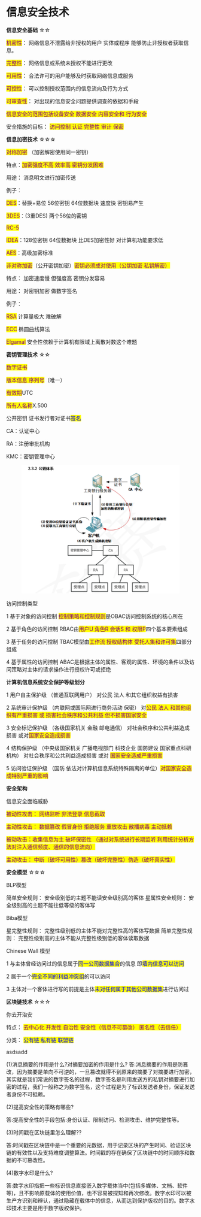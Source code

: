 # 信息安全技术

**信息安全基础** ☆☆&#x20;

<mark style="color:purple;">机密性</mark>： 网络信息不泄露给非授权的用户 实体或程序 能够防止非授权者获取信息。&#x20;

<mark style="color:purple;">完整性</mark>： 网络信息或系统未授权不能进行更改&#x20;

<mark style="color:purple;">可用性</mark>： 合法许可的用户能够及时获取网络信息或服务&#x20;

<mark style="color:purple;">可控性</mark>： 可以控制授权范围内的信息流向及行为方式&#x20;

<mark style="color:purple;">可审查性</mark>： 对出现的信息安全问题提供调查的依据和手段

<mark style="color:purple;">信息安全的范围包括设备安全 数据安全 内容安全和 行为安全</mark>

安全措施的目标： <mark style="color:purple;">访问控制 认证 完整性 审计 保密</mark>



**信息加密技术** ☆☆☆

<mark style="color:purple;">对称加密</mark> （加密解密使用同一密钥）

特点：<mark style="color:purple;">加密强度不高 效率高 密钥分发困难</mark>

用途： 消息明文进行加密传送&#x20;

例子：&#x20;

<mark style="color:purple;">DES</mark>：替换+易位 56位密钥 64位数据块 速度快 密钥易产生&#x20;

<mark style="color:purple;">3DES</mark>：(3重DES) 两个56位的密钥&#x20;

<mark style="color:purple;">RC-5</mark>

<mark style="color:purple;">IDEA</mark>：128位密钥 64位数据块 比DES加密性好 对计算机功能要求低&#x20;

<mark style="color:purple;">AES</mark>：高级加密标准



<mark style="color:purple;">非对称加密</mark>（公开密钥加密）<mark style="color:purple;">密钥必须成对使用（公钥加密 私钥解密）</mark>&#x20;

特点： 加密速度慢 但强度高 密钥分发容易&#x20;

用途： 对密钥加密 做数字签名&#x20;

例子：

<mark style="color:purple;">RSA</mark> 计算量极大 难破解

<mark style="color:purple;">ECC</mark> 椭圆曲线算法&#x20;

<mark style="color:purple;">Elgamal</mark> 安全性依赖于计算机有限域上离散对数这个难题



**密钥管理技术** ☆☆

<mark style="color:purple;">数字证书</mark>&#x20;

<mark style="color:purple;">版本信息 序列号</mark>（唯一）&#x20;

<mark style="color:purple;">有效期</mark>UTC&#x20;

<mark style="color:purple;">所有人名称</mark>X.500&#x20;

公开密钥 证书发行者对证书<mark style="color:blue;">签名</mark>

CA：认证中心&#x20;

RA：注册审批机构

&#x20;KMC：密钥管理中心&#x20;

<figure><img src="../.gitbook/assets/Pasted image 20250208105234.png" alt=""><figcaption></figcaption></figure>

访问控制类型&#x20;

1 基于对象的访问控制 <mark style="color:purple;">控制策略和控制规则</mark>是OBAC访问控制系统的核心所在&#x20;

2 基于角色的访问控制 RBAC由<mark style="color:purple;">用户U 角色R 会话S 和 权限P</mark>四个基本要素组成&#x20;

3 基于任务的访问控制 TBAC模型由<mark style="color:purple;">工作流 授权结构体 受托人集和许可集</mark>四部分组成&#x20;

4 基于属性的访问控制 ABAC是根据主体的属性、客观的属性、环境的条件以及访问策略对主体的请求操作进行授权许可或拒绝

**计算机信息系统安全保护等级划分**

1 用户自主保护级 （普通互联网用户） 对公民 法人 和其它组织权益有损害&#x20;

2 系统审计保护级 （内联网或国际网进行商务活动 保密） 对<mark style="color:purple;">公民 法人 和其他组织有严重损害 或 损害社会秩序和公共利益 但不损害国家安全</mark>

3 安全标记保护级 （各级国家机关 金融 邮电通信） 对社会秩序和公共利益造成损害 或对<mark style="color:purple;">国家安全造成损害</mark>

&#x20;4 结构保护级 （中央级国家机关 广播电视部门 科技企业 国防建设 国家重点科研机构） 对社会秩序和公共利益造成损害 或对 <mark style="color:purple;">国家安全造成严重损害</mark>

5 访问验证保护级 （国防 依法对计算机信息系统特殊隔离的单位）<mark style="color:purple;">对国家安全造成特别严重的影响</mark>



**安全架构**&#x20;

信息安全面临威胁

<mark style="color:purple;">被动性攻击： 网络监听 非法登录 信息截取</mark>

<mark style="color:purple;">主动性攻击： 数据篡改 假冒身份 拒绝服务 重放攻击 散播病毒 主动抵赖</mark>

<mark style="color:purple;">被动攻击：收集信息为主 破坏保密性 （通过对系统进行长期监听 利用统计分析方法对注入通信频度、通信的信息流向）</mark>

<mark style="color:purple;">主动攻击： 中断（破坏可用性）篡改（破坏完整性）伪造（破坏真实性）</mark>



**安全模型** ☆☆☆

BLP模型

简单安全规则： 安全级别低的主题不能读安全级别高的客体 星属性安全规则： 安全级别高的主题不能往低等级的客体写

Biba模型

星完整性规则： 完整性级别低的主体不能对完整性高的客体写数据 简单完整性规则： 完整性级别高的主体不能从完整性级别低的客体读取数据

Chinese Wall 模型&#x20;

1 与主体曾经访问过的信息属于<mark style="color:blue;">同一公司数据集合</mark>的信息 即<mark style="color:blue;">墙内信息可以访问</mark>

2 属于一个<mark style="color:blue;">完全不同的利益冲突组</mark>的可以访问&#x20;

3 主体对一个客体进行写的前提是主体<mark style="color:blue;">未对任何属于其他公司数据集</mark>进行访问过



**区块链技术** ☆☆☆

你去开治安

特点： <mark style="color:purple;">去中心化 开发性 自治性 安全性（信息不可纂改） 匿名性（去信任）</mark>

分类： <mark style="color:blue;">公有链 私有链 联盟链</mark>

asdsadd

(1)消息摘要的作用是什么?对摘要加密的作用是什么? 答:消息摘要的作用是防篡改，因为摘要是单向不可逆的，一旦篡改就得不到原来的摘要了对摘要进行加密，其实就是我们常说的数字签名的过程，数字签名是利用发送方的私钥对摘要进行加密的过程，我们一般称之为数字签名，这个过程是为了标识发送者身份，保证发送者身份不可抵赖。



(2)提高安全性的策略有哪些?&#x20;

答:提高安全性的手段包括:身份认证、限制访问、检测攻击、维护完整性等。



(3)时间戳在区块链里怎么理解??

答:时间戳在区块链中是一个重要的元数据，用于记录区块的产生时间、验证区块链的有效性以及支持难度调整算法。时间戳的存在确保了区块链中的时间顺序和数据的不可篡改性。



(4)数字水印是什么?&#x20;

答:数字水印指把一些标识信息直接嵌入数字载体当中(包括多媒体、文档、软件等)，且不影响原载体的使用价值，也不容易被探知和再次修改。数字水印可以被生产方识别和辨认，通过隐藏在载体中的信息，从而达到保护版权的目的。数字水印技术主要是用于数字版权保护。

